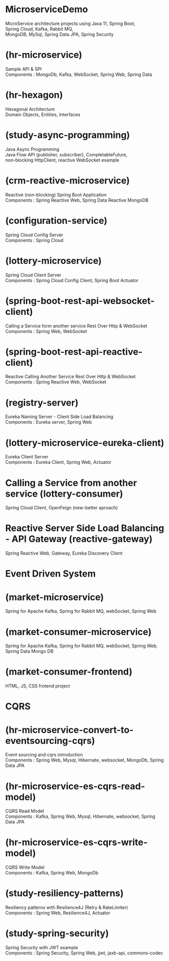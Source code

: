 # MicroserviceDemo
MicroService architecture projects using Java 11, Spring Boot,     
Spring Cloud, Kafka, Rabbit MQ,    
MongoDB, MySql, Spring Data JPA, Spring Security   

# (hr-microservice)      
Sample API & SPI      
Components : MongoDb, Kafka, WebSocket, Spring Web, Spring Data

# (hr-hexagon)       
Hexagonal Architecture     
Domain Objects, Entities, Interfaces

# (study-async-programming)           
Java Async Programming       
Java Flow API (publisher, subscriber), CompletableFuture,      
non-blocking HttpClient, reactive WebSocket example     

# (crm-reactive-microservice)          
Reactive (non-blocking) Spring Boot Application      
Components : Spring Reactive Web, Spring Data Reactive MongoDB      

# (configuration-service)           
Spring Cloud Config Server      
Components : Spring Cloud        

# (lottery-microservice)          
Spring Cloud Client Server      
Components : Spring Cloud Config Client, Spring Boot Actuator         
  
# (spring-boot-rest-api-websocket-client)        
Calling a Service form another service Rest Over Http & WebSocket       
Components : Spring Web, WebSocket       

# (spring-boot-rest-api-reactive-client)       
Reactive Calling Another Service Rest Over Http & WebSocket      
Components : Spring Reactive Web, WebSocket      

# (registry-server)       
Eureka Naming Server - Client Side Load Balancing      
Components : Eureka server, Spring Web       

# (lottery-microservice-eureka-client)         
Eureka Client Server      
Components : Eureka Client, Spring Web, Actuator         

# Calling a Service from another service (lottery-consumer)       
Spring Cloud Client, OpenFeign (new-better aproach)      

# Reactive Server Side Load Balancing - API Gateway (reactive-gateway)     
Spring Reactive Web, Gateway, Eureka Discovery Client         

# Event Driven System
# (market-microservice)     
Spring for Apache Kafka, Spring for Rabbit MQ, webSocket, Spring Web     

# (market-consumer-microservice)     
Spring for Apache Kafka, Spring for Rabbit MQ, webSocket, Spring Web, Spring Data Mongo DB     

# (market-consumer-frontend)      
HTML, JS, CSS frotend project     

# CQRS     
# (hr-microservice-convert-to-eventsourcing-cqrs)    
Event sourcing and cqrs introduction      
Components : Spring Web, Mysql, Hibernate, websocket, MongoDb, Spring Data JPA      

# (hr-microservice-es-cqrs-read-model)     
CQRS Read Model        
Components : Kafka, Spring Web, Mysql, Hibernate, websocket, Spring Data JPA      

# (hr-microservice-es-cqrs-write-model)    
CQRS Write Model           
Components : Kafka, Spring Web,  MongoDb     

# (study-resiliency-patterns)      
Resiliency patterns with Resilience4J (Retry & RateLimiter)       
Components : Spring Web, Resilience4J, Actuator      

# (study-spring-security)      
Spring Security with JWT example      
Components : Spring Security, Spring Web, jjwt, jaxb-api, commons-codec       
